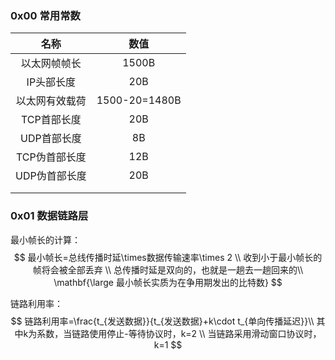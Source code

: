 ### 0x00 常用常数

|      名称      |     数值      |
| :------------: | :-----------: |
|  以太网帧帧长  |     1500B     |
|   IP头部长度   |      20B      |
| 以太网有效载荷 | 1500-20=1480B |
|  TCP首部长度   |      20B      |
|  UDP首部长度   |      8B       |
| TCP伪首部长度  |      12B      |
| UDP伪首部长度  |      20B      |
|                |               |
|                |               |



### 0x01 数据链路层

最小帧长的计算：
$$
最小帧长=总线传播时延\times数据传输速率\times 2 \\
收到小于最小帧长的帧将会被全部丢弃 \\
总传播时延是双向的，也就是一趟去一趟回来的\\
\mathbf{\large 最小帧长实质为在争用期发出的比特数}
$$

链路利用率：
$$
链路利用率=\frac{t_{发送数据}}{t_{发送数据}+k\cdot t_{单向传播延迟}}\\
其中k为系数，当链路使用停止-等待协议时，k=2 \\
当链路采用滑动窗口协议时，k=1
$$

### 